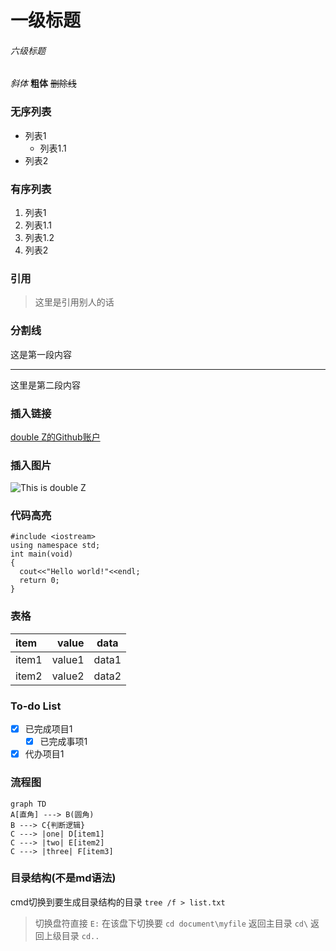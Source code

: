 # 一级标题
###### 六级标题

*斜体*
**粗体**
~~删除线~~

### 无序列表
- 列表1
  - 列表1.1
- 列表2
### 有序列表
1. 列表1
  1. 列表1.1
  2. 列表1.2
2. 列表2

### 引用
> 这里是引用别人的话

### 分割线
这是第一段内容
***
这里是第二段内容

### 插入链接
[double Z的Github账户](https://github.com/doubleZ0108/)
### 插入图片
![This is double Z](https://upload-images.jianshu.io/upload_images/12014150-b4ca3df27d59f42c.jpg?imageMogr2/auto-orient/strip%7CimageView2/2/w/1240)

### 代码高亮
```
#include <iostream>
using namespace std;
int main(void)
{
  cout<<"Hello world!"<<endl;
  return 0;
}
```

### 表格
| item | value | data|
|:----- | ---: | :-: |
| item1 | value1 | data1 |
| item2 | value2 | data2 |

### To-do List
- [x] 已完成项目1
  - [x] 已完成事项1
- [x] 代办项目1

### 流程图
```
graph TD
A[直角] ---> B(圆角)
B ---> C{判断逻辑}
C ---> |one| D[item1]
C ---> |two| E[item2]
C ---> |three| F[item3]
```

### 目录结构(不是md语法)
cmd切换到要生成目录结构的目录
``` tree /f > list.txt ```
> 切换盘符直接 ``` E: ```
> 在该盘下切换要 ``` cd document\myfile ```
> 返回主目录 ``` cd\ ```
> 返回上级目录 ``` cd.. ```
